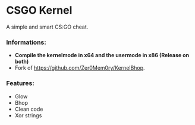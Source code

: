 # CSGO Kernel
 
A simple and smart CS:GO cheat.

### Informations:
- **Compile the kernelmode in x64 and the usermode in x86 (Release on both)**
- Fork of https://github.com/Zer0Mem0ry/KernelBhop.

### Features:

 - Glow
 - Bhop
 - Clean code
 - Xor strings

